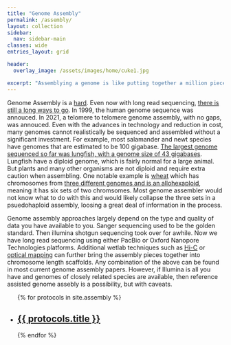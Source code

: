 ```yaml
---
title: "Genome Assembly"
permalink: /assembly/
layout: collection
sidebar:
  nav: sidebar-main
classes: wide
entries_layout: grid

header:
  overlay_image: /assets/images/home/cuke1.jpg

excerpt: "Assemblying a genome is like putting together a million piece puzzle"
---
```

Genome Assembly is a [hard](https://journals.plos.org/plosbiology/article?id=10.1371/journal.pbio.2005894). Even now with long read sequencing, [there is still a long ways to go](https://www.nature.com/articles/s41592-021-01057-y). In 1999, the human genome sequence was annouced. In 2021, a telomere to telomere genome assembly, with no gaps, was annouced. Even with the advances in technology and reduction in cost, many genomes cannot realistically be sequenced and assembled without a significant investment. For example, most salamander and newt species have genomes that are estimated to be 100 gigabase. [The largest genome sequenced so far was lungfish, with a genome size of 43 gigabases](https://www.nature.com/articles/s41586-021-03198-8?#Sec2). Lungfish have a diploid genome, which is fairly normal for a large animal. But plants and many other organisms are not diploid and require extra caution when assembling. One notable example is [wheat](https://www.sciencedirect.com/science/article/pii/S1672022920300590) which has chromosomes from [three different genomes and is an allohexaploid](https://www.nature.com/articles/s41586-020-2961-x0), meaning it has six sets of two chromsomes. Most genome assembler would not know what to do with this and would likely collapse the three sets in a psuedohaploid assembly, loosing a great deal of information in the process. 

Genome assembly approaches largely depend on the type and quality of data you have available to you. Sanger sequencing used to be the golden standard. Then illumina shotgun sequencing took over for awhile. Now we have long read sequencing using either PacBio or Oxford Nanopore Technologies platforms. Additional wetlab techniques such as [Hi-C](https://en.wikipedia.org/wiki/Chromosome_conformation_capture#Hi-C_(all-vs-all)) or [optical mapping](https://en.wikipedia.org/wiki/Optical_mapping) can further bring the assembly pieces together into chromosome length scaffolds. Any combination of the above can be found in most current genome assembly papers. However, if Illumina is all you have and genomes of closely related species are available, then reference assisted genome assebly is a possibility, but with caveats. 

<ul>
  {% for protocols in site.assembly %}
    <li>
      <h2><a href="{{ protocols.url }}">{{ protocols.title }}</a></h2>
       </li>
  {% endfor %}
</ul>

<!---
# Genome Assembly 
Many of the popular genome assemblers have the ability to do both short, long, and hybrid genome assembly. 

## Short read
Short read or next-gen sequencing is usually refering to the various Illumina sequencing types such as Hiseq and Miseq. All utiilize shotgun sequencing and produce highly accurate reads shorter than 1000 base pairs. 

## Long read

## Hybrid

## Reference Assisted

# Assembly Polishing and Analysis
-->
